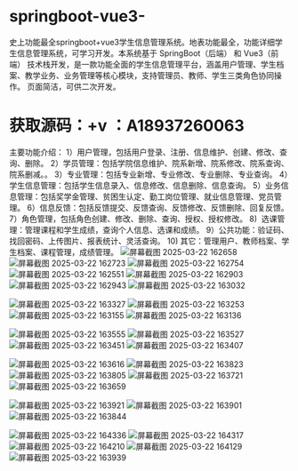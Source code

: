 # springboot-vue3-
史上功能最全springboot+vue3学生信息管理系统。地表功能最全，功能详细学生信息管理系统，可学习开发。本系统基于 SpringBoot（后端） 和 Vue3（前端） 技术栈开发，是一款功能全面的学生信息管理平台，涵盖用户管理、学生档案、教学业务、业务管理等核心模块，支持管理员、教师、学生三类角色协同操作。 页面简洁，可供二次开发。

# 获取源码：+v ：A18937260063

主要功能介绍：
1）用户管理，包括用户登录、注册、信息维护、创建、修改、查询、删除。
2）学员管理：包括学院信息维护、院系新增、院系修改、院系查询、院系删减。。
3）专业管理：包括专业新增、专业修改、专业删除、专业查询。
4）学生信息管理：包括学生信息录入、信息修改、信息删除、信息查询。
5）业务信息管理：包括奖学金管理、贫困生认定、勤工岗位管理、就业信息管理、党员管理。
6）信息反馈：包括反馈提交、反馈查询、反馈修改、反馈删除、回复反馈。
7）角色管理，包括角色创建、修改、删除、查询、授权、授权修改。
8)  选课管理：管理课程和学生成绩，查询个人信息、选课和成绩。
9）公共功能：验证码、找回密码、上传图片、报表统计、灵活查询。
10) 其它：管理用户、教师档案、学生档案、课程管理，成绩管理。
![屏幕截图 2025-03-22 162658](https://github.com/user-attachments/assets/7253a668-4cfe-4f1b-9f7f-8d1040a5d900)
![屏幕截图 2025-03-22 162723](https://github.com/user-attachments/assets/55e49541-6296-4616-b88a-8a62e2b90327)
![屏幕截图 2025-03-22 162754](https://github.com/user-attachments/assets/db5e4ab5-9958-434e-8098-532ef2d38d9d)
![屏幕截图 2025-03-22 162551](https://github.com/user-attachments/assets/b810d6fc-3797-45ec-8c08-18a6f79e2a62)
![屏幕截图 2025-03-22 162903](https://github.com/user-attachments/assets/3e06e115-76d3-485a-871e-d03afd2ba3d1)
![屏幕截图 2025-03-22 162943](https://github.com/user-attachments/assets/2fb360c9-c49a-4e6c-a0e7-2023e0ea5cb5)
![屏幕截图 2025-03-22 163032](https://github.com/user-attachments/assets/66a8380f-f9ba-44df-b979-5f25abf1fa8e)

![屏幕截图 2025-03-22 163327](https://github.com/user-attachments/assets/e23f8973-b1d4-4c1a-97fd-66066d231941)
![屏幕截图 2025-03-22 163253](https://github.com/user-attachments/assets/93589a36-8000-4d2e-802f-1e7d4f8e30de)
![屏幕截图 2025-03-22 163155](https://github.com/user-attachments/assets/04683056-17d2-4396-8317-20cdc52eae5d)
![屏幕截图 2025-03-22 163136](https://github.com/user-attachments/assets/6b343fc3-9ba6-48dd-b1a2-ffbf87678a5d)


![屏幕截图 2025-03-22 163555](https://github.com/user-attachments/assets/e266c50c-697b-41ea-a0fb-ff2f9e38b5ec)
![屏幕截图 2025-03-22 163527](https://github.com/user-attachments/assets/99bbd42b-f53e-48bd-89ed-019fbcea6013)
![屏幕截图 2025-03-22 163451](https://github.com/user-attachments/assets/3725ee3d-2ab8-49c9-bc2c-3464ce4ba249)
![屏幕截图 2025-03-22 163407](https://github.com/user-attachments/assets/bc33c3cd-f3a9-4a87-9353-860115a66588)


![屏幕截图 2025-03-22 163616](https://github.com/user-attachments/assets/2515f07c-ac4c-4738-90c2-6cadd7d5f0dd)
![屏幕截图 2025-03-22 163823](https://github.com/user-attachments/assets/a6b4d41a-91fe-4acd-9eb3-b6648ec4bb6e)
![屏幕截图 2025-03-22 163805](https://github.com/user-attachments/assets/f5a1b096-36eb-4aa3-b3ff-1920a2451e0d)
![屏幕截图 2025-03-22 163721](https://github.com/user-attachments/assets/2a111292-cb7d-46ec-98db-e749df44c2e4)
![屏幕截图 2025-03-22 163659](https://github.com/user-attachments/assets/6ad17787-ef3e-4155-bab0-f727e6f058cd)

![屏幕截图 2025-03-22 163921](https://github.com/user-attachments/assets/7ee14af6-02d1-4c03-a5c5-e1cf3bde9c08)
![屏幕截图 2025-03-22 163901](https://github.com/user-attachments/assets/4b00aa02-8585-4128-b87a-b763854d1090)
![屏幕截图 2025-03-22 163844](https://github.com/user-attachments/assets/9fc52d76-61d4-4be3-a013-95f8f4d32825)


![屏幕截图 2025-03-22 164336](https://github.com/user-attachments/assets/bb4b80d9-f194-4c60-905d-f6843e4acce7)
![屏幕截图 2025-03-22 164317](https://github.com/user-attachments/assets/8efee463-a7ab-4771-bbb0-bd3a225a4cc2)
![屏幕截图 2025-03-22 164210](https://github.com/user-attachments/assets/e82de02d-cecd-4a74-ae67-4106ae980855)
![屏幕截图 2025-03-22 164129](https://github.com/user-attachments/assets/079bfdec-6994-4940-81df-54154ae202cc)
![屏幕截图 2025-03-22 163939](https://github.com/user-attachments/assets/53985056-ba47-4635-b84e-e76cb05504b0)
